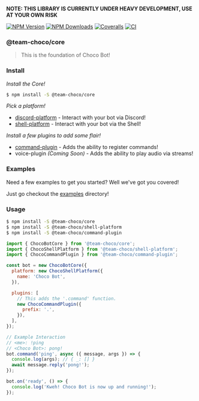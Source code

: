 **NOTE: THIS LIBRARY IS CURRENTLY UNDER HEAVY DEVELOPMENT, USE AT YOUR OWN RISK**

[![NPM Version][npm-version-image]][npm-url]
[![NPM Downloads][npm-downloads-image]][npm-url]
[![Coveralls][coveralls-image]][coveralls-url]
[![CI][build-image]][build-url]

### @team-choco/core

> This is the foundation of Choco Bot!

### Install

_Install the Core!_

```sh
$ npm install -S @team-choco/core
```

_Pick a platform!_

- [discord-platform](/packages/discord-platform) - Interact with your bot via Discord!
- [shell-platform](/packages/shell-platform) - Interact with your bot via the Shell!

_Install a few plugins to add some flair!_

- [command-plugin](/packages/command-plugin) - Adds the ability to register commands!
- voice-plugin _(Coming Soon)_ - Adds the ability to play audio via streams!

### Examples

Need a few examples to get you started? Well we've got you covered! 

Just go checkout the [examples](/examples) directory!

### Usage

```sh
$ npm install -S @team-choco/core
$ npm install -S @team-choco/shell-platform
$ npm install -S @team-choco/command-plugin
```

```js
import { ChocoBotCore } from '@team-choco/core';
import { ChocoShellPlatform } from '@team-choco/shell-platform';
import { ChocoCommandPlugin } from '@team-choco/command-plugin';

const bot = new ChocoBotCore({
  platform: new ChocoShellPlatform({
    name: 'Choco Bot',
  }),

  plugins: [
    // This adds the '.command' function.
    new ChocoCommandPlugin({
      prefix: '.',
    }),
  ],
});

// Example Interaction
// <me>: !ping
// <Choco Bot>: pong!
bot.command('ping', async ({ message, args }) => {
  console.log(args); // { _: [] }
  await message.reply('pong!');
});

bot.on('ready', () => {
  console.log('Kweh! Choco Bot is now up and running!');
});
```

[npm-version-image]: https://img.shields.io/npm/v/@team-choco/core.svg?style=flat
[npm-downloads-image]: https://img.shields.io/npm/dm/@team-choco/core.svg?style=flat
[npm-url]: https://npmjs.org/package/@team-choco/core

[coveralls-image]: https://coveralls.io/repos/github/team-choco/core/badge.svg?branch=master
[coveralls-url]: https://coveralls.io/github/team-choco/core?branch=master

[build-image]: https://github.com/team-choco/core/workflows/CI/badge.svg
[build-url]: https://github.com/team-choco/core/actions
